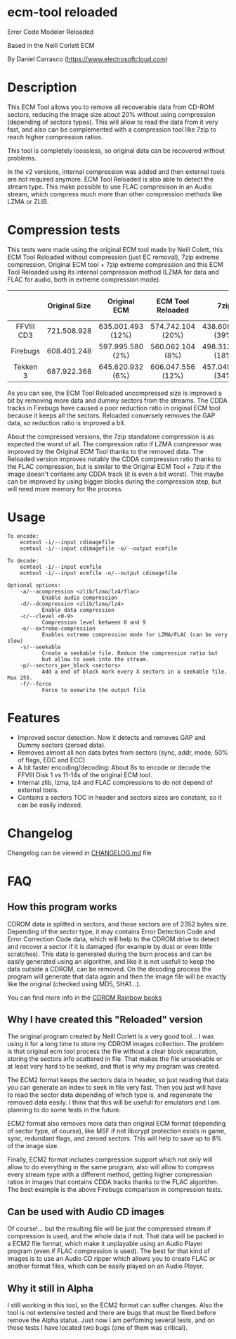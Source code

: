 # ecm-tool reloaded

Error Code Modeler Reloaded

Based in the Neill Corlett ECM

By Daniel Carrasco (https://www.electrosoftcloud.com)

# Description

This ECM Tool allows you to remove all recoverable data from CD-ROM sectors, reducing the image size about 20% without using compression (depending of sectors types). This will allow to read the data from it very fast, and also can be complemented with a compression tool like 7zip to reach higher compression ratios.

This tool is completely loossless, so original data can be recovered without problems.

In the v2 versions, internal compression was added and then external tools are not required anymore. ECM Tool Reloaded is also able to detect the stream type. This make possible to use FLAC compresison in an Audio stream, which compress much more than other compression methods like LZMA or ZLIB.

# Compression tests

This tests were made using the original ECM tool made by Neill Colett, this ECM Tool Reloaded without compression (just EC removal), 7zip extreme compression, Original ECM tool + 7zip extreme compression and this ECM Tool Reloaded using its internal compression method (LZMA for data and FLAC for audio, both in extreme compression mode).

|            | Original Size |    Original ECM   | ECM Tool Reloaded |        7zip       | Original ECM + 7z | ECM Tool Reloaded (Compressed) |
|:----------:|:-------------:|:-----------------:|:-----------------:|:-----------------:|:-----------------:|:------------------------------:|
| FFVIII CD3 |  721.508.928  | 635.001.493 (12%) | 574.742.104 (20%) | 438.608.753 (39%) | 365.071.928 (49%) |        362.903.256 (50%)       |
| Firebugs   |  608.401.248  |  597.995.580 (2%) |  560.062.104 (8%) | 498.312.033 (18%) | 493.397.731 (19%) |        363.280.352 (40%)       |
| Tekken 3   |  687.922.368  |  645.620.932 (6%) | 606.047.556 (12%) | 457.049.639 (34%) | 426.481.504 (38%) |        417.325.163 (39%)       |


As you can see, the ECM Tool Reloaded uncompressed size is improved a bit by removing more data and dummy sectors from the streams. The CDDA tracks in Firebugs have caused a poor reduction ratio in original ECM tool because it keeps all the sectors. Reloaded conversely removes the GAP data, so  reduction ratio is improved a bit.

About the compressed versions, the 7zip standalone compression is as expected the worst of all. The compression ratio if LZMA compressor was improved by the Original ECM Tool thanks to the removed data. The Reloaded version improves notably the CDDA compression ratio thanks to the FLAC compression, but is similar to the Original ECM Tool + 7zip if the image doesn't contains any CDDA track (it is even a bit worst). This maybe can be improved by using bigger blocks during the compression step, but will need more memory for the process.

# Usage

```
To encode:
    ecmtool -i/--input cdimagefile
    ecmtool -i/--input cdimagefile -o/--output ecmfile

To decode:
    ecmtool -i/--input ecmfile
    ecmtool -i/--input ecmfile -o/--output cdimagefile

Optional options:
    -a/--acompression <zlib/lzma/lz4/flac>
           Enable audio compression
    -d/--dcompression <zlib/lzma/lz4>
           Enable data compression
    -c/--clevel <0-9>
           Compression level between 0 and 9
    -e/--extreme-compression
           Enables extreme compression mode for LZMA/FLAC (can be very slow)
    -s/--seekable
           Create a seekable file. Reduce the compression ratio but
           but allow to seek into the stream.
    -p/--sectors_per_block <sectors>
           Add a end of block mark every X sectors in a seekable file. Max 255.
    -f/--force
           Force to ovewrite the output file
```

# Features

* Improved sector detection. Now it detects and removes GAP and Dummy sectors (zeroed data).
* Removes almost all non data bytes from sectors (sync, addr, mode, 50% of flags, EDC and ECC)
* A bit faster encoding/decoding: About 8s to encode or decode the FFVIII Disk 1 vs 11-14s of the original ECM tool.
* Internal zlib, lzma, lz4 and FLAC compressions to do not depend of external tools.
* Contains a sectors TOC in header and sectors sizes are constant, so it can be easily indexed.

# Changelog

Changelog can be viewed in [CHANGELOG.md](CHANGELOG.md) file

# FAQ

## How this program works

CDROM data is splitted in sectors, and those sectors are of 2352 bytes size. Depending of the sector type, it may contains Error Detection Code and Error Correction Code data, which will help to the CDROM drive to detect and recover a sector if it is damaged (for example by dust or even little scratches). This data is generated during the burn process and can be easily generated using an algorithm, and like it is not usefull to keep the data outside a CDROM, can be removed. On the decoding process the program will generate that data again and then the image file will be exactly like the original (checked using MD5, SHA1...).

You can find more info in the [CDROM Rainbow books](https://en.wikipedia.org/wiki/Rainbow_Books) 

## Why I have created this "Reloaded" version

The original program created by Neill Corlett is a very good tool... I was using it for a long time to store my CDROM images collection. The problem is that original ecm tool process the file without a clear block separation, storing the sectors info scattered in file. That makes the file unseekable or at least very hard to be seeked, and that is why my program was created.

The ECM2 format keeps the sectors data in header, so just reading that data you can generate an index to seek in file very fast. Then you just will have to read the sector data depending of which type is, and regenerate the removed data easily. I think that this will be usefull for emulators and I am planning to do some tests in the future.

ECM2 format also removes more data than original ECM format (depending of sector type, of course), like MSF if not libcrypt protection exists in game, sync, redundant flags, and zeroed sectors. This will help to save up to 8% of the image size.

Finally, ECM2 format includes compression support which not only will allow to do everything in the same program, also will allow to compress every stream type with a different method, getting higher compression ratios in images that contains CDDA tracks thanks to the FLAC algorithm. The best example is the above Firebugs comparison in compression tests.

## Can be used with Audio CD images

Of course!... but the resulting file will be just the compressed stream if compression is used, and the whole data if not. That data will be packed in a ECM2 file format, which make it unplayable using an Audio Player program (even if FLAC compression is used). The best for that kind of images is to use an Audio CD ripper which allows you to create FLAC or another format files, which can be easily played on an Audio Player.

## Why it still in Alpha

I still working in this tool, so the ECM2 format can suffer changes. Also the tool is not extensive tested and there are bugs that must be fixed before remove the Alpha status. Just now I am perfoming several tests, and on those tests I have located two bugs (one of them was critical).